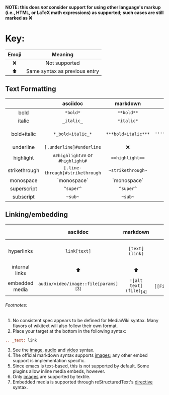 **NOTE: this does *not* consider support for using other language's markup (i.e., HTML, or LaTeX math expressions) as supported; such cases are still marked as ❌**

# Key:

| Emoji | Meaning |
| :---: | :-----: |
| ❌ | Not supported |
| ⬆️ | Same syntax as previous entry |

## Text Formatting 

| | asciidoc | markdown | mediawiki<sub>[1]</sub> | org-mode | textile | restructuredtext |
| :--: | :--: | :--: | :--: | :--: | :--: | :--: |
| bold | `*bold*` | `**bold**` | `'''bold'''` | `*bold*` | `**bold**` | `**bold**` |
| italic | `_italic_` | `*italic*` | `''italic''` | `/italic/` | `__italic__` | `*italic*` | 
| bold+italic | `*_bold+italic_*` | `***bold+italic***` | `'''''bold+italic'''''` | ❌ | `*_bold+italic_*` or `bold[*+*]italic` | ❌ |
| underline |  `[.underline]#underline` | ❌ | ❌ | `_underlined_` | ❌ | ❌ |
| highlight | `##highlight##` or `#highlight#` | `==highlight==` | ❌ | ❌ | ❌ | ❌ |
| strikethrough | `[.line-through]#strikethrough` | `~strikethrough~` | ❌ | `+strikethrough+` | `-strikethrough-` | ❌ |
| monospace | \`monospace\` | \`monospace\` | ❌ | `=monospace=` | `pre. monospace` | \`\`monospace\`\` |
| superscript | `^super^` | `^super^` | ❌ | `^{sup}` or `^sup^` | ❌ | ❌ |
| subscript | `~sub~` | `~sub~` | ❌ | `_{sub}` or `_sub_` | ❌ | ❌ |

## Linking/embedding

| | asciidoc | markdown | mediawiki | org-mode | textile | restructuredtext |
| :--: | :--: | :--: | :--: | :--: | :--: | :--: |
| hyperlinks | `link[text]` | `[text](link)` | `[[link\|text]]` or `[[link]]` | `[[link][text]]` or `[[link]]`| `"text":link` |  \`text \<link\>\`_ |
| internal links | ⬆️ | ⬆️  | `[link]`, `[link text]` or `link` | ⬆️ | ⬆️ | `text_`<sub>[2]</sub> |
| embedded media | `audio/video/image::file[params]`<sub>[3]</sub> | `![alt text](file)`<sub>[4]</sub> | `[[File:filename.extension\|options\|caption]]` | ❌<sub>[5]</sub> | `!/image.ext!`<sub>[6]</sub> | `.. type:: path`<sub>[7]</sub> |

###### Footnotes: 

1. No consistent spec appears to be defined for MediaWiki syntax. Many flavors of wikitext will also follow their own format.
2. Place your target at the bottom in the following syntax:
```rst
.. _text: link  
```
3. See the [image](https://docs.asciidoctor.org/asciidoc/latest/syntax-quick-reference/#images), [audio](https://docs.asciidoctor.org/asciidoc/latest/syntax-quick-reference/#audio) and [video](https://docs.asciidoctor.org/asciidoc/latest/syntax-quick-reference/#videos) syntax.
4. The official markdown syntax supports [images](https://www.markdownguide.org/basic-syntax/#images); any other embed support is implementation specific.
5. Since emacs is text-based, this is not supported by default. Some plugins allow inline media embeds, however.
6. Only [images](https://textile-lang.com/doc/images) are supported by textile.
7. Embedded media is supported through reStructuredText's [directive](https://docutils.sourceforge.io/docs/ref/rst/directives.html) syntax.